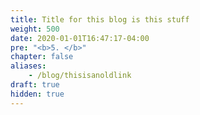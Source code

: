 ```yaml
---
title: Title for this blog is this stuff
weight: 500
date: 2020-01-01T16:47:17-04:00
pre: "<b>5. </b>"
chapter: false
aliases: 
    - /blog/thisisanoldlink
draft: true
hidden: true
---
```

